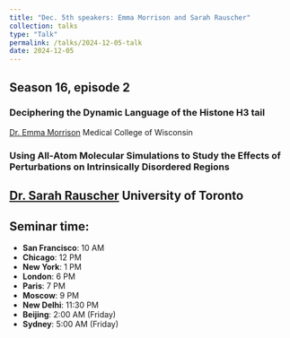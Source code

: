 ```yaml
---
title: "Dec. 5th speakers: Emma Morrison and Sarah Rauscher"
collection: talks
type: "Talk"
permalink: /talks/2024-12-05-talk
date: 2024-12-05
---
```


## Season 16, episode 2

### Deciphering the Dynamic Language of the Histone H3 tail
[Dr. Emma Morrison](https://www.mcw.edu/departments/biochemistry/people/emma-morrison-phd)
Medical College of Wisconsin

### Using All-Atom Molecular Simulations to Study the Effects of Perturbations on Intrinsically Disordered Regions
[Dr. Sarah Rauscher](https://www.molgen.mpg.de/Genome-Regulation/Hnisz-lab) 
University of  Toronto
---


## Seminar time:
* **San Francisco**: 10 AM
* **Chicago**: 12 PM
* **New York**: 1 PM
* **London**: 6 PM
* **Paris**: 7 PM
* **Moscow**: 9 PM
* **New Delhi**: 11:30 PM
* **Beijing**: 2:00 AM (Friday)
* **Sydney**: 5:00 AM (Friday)





